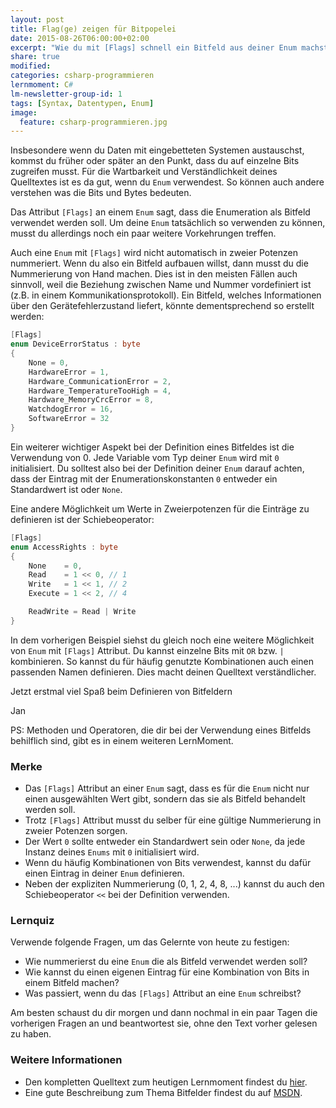```yaml
---
layout: post
title: Flag(ge) zeigen für Bitpopelei
date: 2015-08-26T06:00:00+02:00
excerpt: "Wie du mit [Flags] schnell ein Bitfeld aus deiner Enum machst."
share: true
modified:
categories: csharp-programmieren
lernmoment: C#
lm-newsletter-group-id: 1
tags: [Syntax, Datentypen, Enum]
image:
  feature: csharp-programmieren.jpg
---
```


Insbesondere wenn du Daten mit eingebetteten Systemen austauschst, kommst du früher oder später an den Punkt, dass du auf einzelne Bits zugreifen musst. Für die Wartbarkeit und Verständlichkeit deines Quelltextes ist es da gut, wenn du `Enum` verwendest. So können auch andere verstehen was die Bits und Bytes bedeuten.

Das Attribut `[Flags]` an einem `Enum` sagt, dass die Enumeration als Bitfeld verwendet werden soll. Um deine `Enum` tatsächlich so verwenden zu können, musst du allerdings noch ein paar weitere Vorkehrungen treffen.

Auch eine `Enum` mit `[Flags]` wird nicht automatisch in zweier Potenzen nummeriert. Wenn du also ein Bitfeld aufbauen willst, dann musst du die Nummerierung von Hand machen. Dies ist in den meisten Fällen auch sinnvoll, weil die Beziehung zwischen Name und Nummer vordefiniert ist (z.B. in einem Kommunikationsprotokoll). Ein Bitfeld, welches Informationen über den Gerätefehlerzustand liefert, könnte dementsprechend so erstellt werden:

```cs
[Flags]
enum DeviceErrorStatus : byte
{
	None = 0,
	HardwareError = 1,
	Hardware_CommunicationError = 2,
	Hardware_TemperatureTooHigh = 4,
	Hardware_MemoryCrcError = 8,
	WatchdogError = 16,
	SoftwareError = 32
}
```

Ein weiterer wichtiger Aspekt bei der Definition eines Bitfeldes ist die Verwendung von 0. Jede Variable vom Typ deiner `Enum` wird mit `0` initialisiert. Du solltest also bei der Definition deiner `Enum` darauf achten, dass der Eintrag mit der Enumerationskonstanten `0` entweder ein Standardwert ist oder `None`.

Eine andere Möglichkeit um Werte in Zweierpotenzen für die Einträge zu definieren ist der Schiebeoperator:

```cs
[Flags]
enum AccessRights : byte
{
	None	= 0,
	Read	= 1 << 0, // 1
	Write	= 1 << 1, // 2
	Execute	= 1 << 2, // 4

	ReadWrite = Read | Write
}
```

In dem vorherigen Beispiel siehst du gleich noch eine weitere Möglichkeit von `Enum` mit `[Flags]` Attribut. Du kannst einzelne Bits mit `OR` bzw. `|` kombinieren. So kannst du für häufig genutzte Kombinationen auch einen passenden Namen definieren. Dies macht deinen Quelltext verständlicher.

Jetzt erstmal viel Spaß beim Definieren von Bitfeldern

Jan

PS: Methoden und Operatoren, die dir bei der Verwendung eines Bitfelds behilflich sind, gibt es in einem weiteren LernMoment.

### Merke

-	Das `[Flags]` Attribut an einer `Enum` sagt, dass es für die `Enum` nicht nur einen ausgewählten Wert gibt, sondern das sie als Bitfeld behandelt werden soll.
-	Trotz `[Flags]` Attribut musst du selber für eine gültige Nummerierung in zweier Potenzen sorgen.
-	Der Wert `0` sollte entweder ein Standardwert sein oder `None`, da jede Instanz deines `Enums` mit `0` initialisiert wird.
-	Wenn du häufig Kombinationen von Bits verwendest, kannst du dafür einen Eintrag in deiner `Enum` definieren.
-	Neben der expliziten Nummerierung (0, 1, 2, 4, 8, ...) kannst du auch den Schiebeoperator `<<` bei der Definition verwenden.

### Lernquiz 

Verwende folgende Fragen, um das Gelernte von heute zu festigen:

-	Wie nummerierst du eine `Enum` die als Bitfeld verwendet werden soll?
-	Wie kannst du einen eigenen Eintrag für eine Kombination von Bits in einem Bitfeld machen?
-	Was passiert, wenn du das `[Flags]` Attribut an eine `Enum` schreibst?

Am besten schaust du dir morgen und dann nochmal in ein paar Tagen die vorherigen Fragen an und beantwortest sie, ohne den Text vorher gelesen zu haben.

### Weitere Informationen

-	Den kompletten Quelltext zum heutigen Lernmoment findest du [hier](https://github.com/LernMoment/csharp/tree/master/FlagsAttribut).
-	Eine gute Beschreibung zum Thema Bitfelder findest du auf [MSDN](https://msdn.microsoft.com/de-de/library/system.flagsattribute(v=vs.110).aspx).
